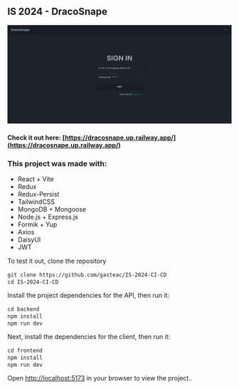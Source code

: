 ## IS 2024 - DracoSnape
![mainPage](https://github.com/gasteac/IS-2024-CI-CD/blob/main/frontend/public/images/pic.jpg?raw=true)

#### Check it out here: [https://dracosnape.up.railway.app/](https://dracosnape.up.railway.app/)
### This project was made with:
 - React + Vite
 - Redux
 - Redux-Persist
 - TailwindCSS
 - MongoDB + Mongoose
 - Node.js + Express.js
 - Formik + Yup
 - Axios
 - DaisyUI
 - JWT

To test it out, clone the repository
```
git clone https://github.com/gasteac/IS-2024-CI-CD
cd IS-2024-CI-CD
```
Install the project dependencies for the API, then run it:
```
cd backend
npm install
npm run dev
```
Next, install the dependencies for the client, then run it:
```
cd frontend
npm install
npm run dev
```
Open [ http://localhost:5173](http://localhost:5173) in your browser to view the project..
